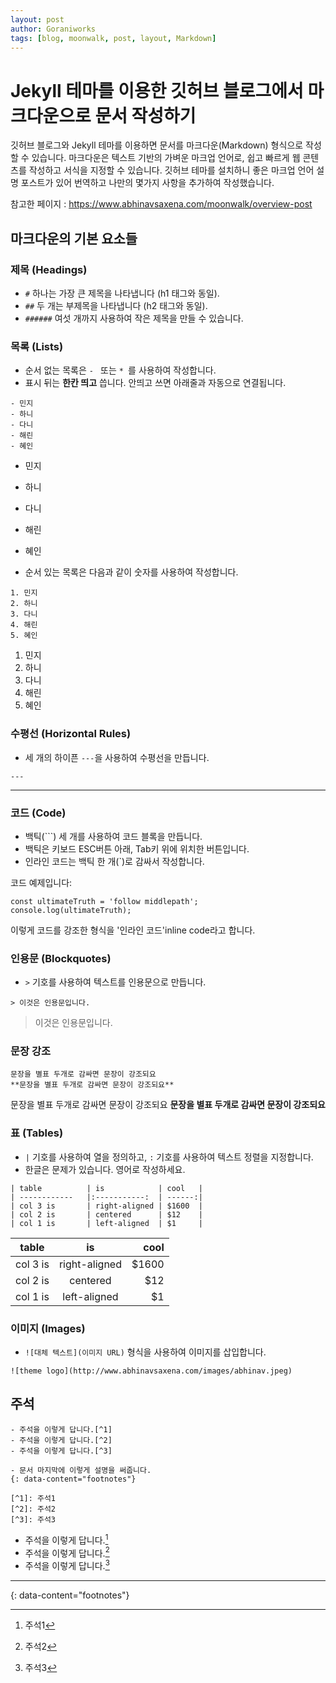 ```yaml
---
layout: post
author: Goraniworks
tags: [blog, moonwalk, post, layout, Markdown]
---
```


# Jekyll 테마를 이용한 깃허브 블로그에서 마크다운으로 문서 작성하기

깃허브 블로그와 Jekyll 테마를 이용하면 문서를 마크다운(Markdown) 형식으로 작성할 수 있습니다. 마크다운은 텍스트 기반의 가벼운 마크업 언어로, 쉽고 빠르게 웹 콘텐츠를 작성하고 서식을 지정할 수 있습니다.
깃허브 테마를 설치하니 좋은 마크업 언어 설명 포스트가 있어 번역하고 나만의 몇가지 사항을 추가하여 작성했습니다.

참고한 페이지 : https://www.abhinavsaxena.com/moonwalk/overview-post

## 마크다운의 기본 요소들

### 제목 (Headings)

- `#` 하나는 가장 큰 제목을 나타냅니다 (h1 태그와 동일).
- `##` 두 개는 부제목을 나타냅니다 (h2 태그와 동일).
- `######` 여섯 개까지 사용하여 작은 제목을 만들 수 있습니다.

### 목록 (Lists)

- 순서 없는 목록은 `- ` 또는 `* `를 사용하여 작성합니다.
- 표시 뒤는 **한칸 띄고** 씁니다. 안띄고 쓰면 아래줄과 자동으로 연결됩니다.

```
- 민지
- 하니
- 다니
- 해린
- 혜인
```

- 민지
- 하니
- 다니
- 해린
- 혜인

- 순서 있는 목록은 다음과 같이 숫자를 사용하여 작성합니다.

```
1. 민지
2. 하니
3. 다니
4. 해린
5. 혜인
```

1. 민지
2. 하니
3. 다니
4. 해린
5. 혜인

### 수평선 (Horizontal Rules)

- 세 개의 하이픈 `---`을 사용하여 수평선을 만듭니다.
```
---
```
---

### 코드 (Code)

- 백틱(```) 세 개를 사용하여 코드 블록을 만듭니다.
- 백틱은 키보드 ESC버튼 아래, Tab키 위에 위치한 버튼입니다.
- 인라인 코드는 백틱 한 개(`)로 감싸서 작성합니다.

코드 예제입니다:

```
const ultimateTruth = 'follow middlepath';
console.log(ultimateTruth);
```

이렇게 코드를 강조한 형식을 '인라인 코드'inline code라고 합니다.




### 인용문 (Blockquotes)

- `>` 기호를 사용하여 텍스트를 인용문으로 만듭니다.
```
> 이것은 인용문입니다.
```

> 이것은 인용문입니다.

### 문장 강조 

```
문장을 별표 두개로 감싸면 문장이 강조되요
**문장을 별표 두개로 감싸면 문장이 강조되요**
```

문장을 별표 두개로 감싸면 문장이 강조되요
**문장을 별표 두개로 감싸면 문장이 강조되요**

### 표 (Tables)

- `|` 기호를 사용하여 열을 정의하고, `:` 기호를 사용하여 텍스트 정렬을 지정합니다.
- 한글은 문제가 있습니다. 영어로 작성하세요.

```
| table          | is            | cool   |
| ------------   |:-----------:  | ------:|
| col 3 is       | right-aligned | $1600  |
| col 2 is       | centered      | $12    |
| col 1 is       | left-aligned  | $1     |
```


| table          | is            | cool   |
| ------------   |:-----------:  | ------:|
| col 3 is       | right-aligned | $1600  |
| col 2 is       | centered      | $12    |
| col 1 is       | left-aligned  | $1     |


### 이미지 (Images)

- `![대체 텍스트](이미지 URL)` 형식을 사용하여 이미지를 삽입합니다.

```
![theme logo](http://www.abhinavsaxena.com/images/abhinav.jpeg)
```

## 주석

```
- 주석을 이렇게 답니다.[^1]
- 주석을 이렇게 답니다.[^2]
- 주석을 이렇게 답니다.[^3]

- 문서 마지막에 이렇게 설명을 써줍니다.
{: data-content="footnotes"}

[^1]: 주석1
[^2]: 주석2
[^3]: 주석3
```

- 주석을 이렇게 답니다.[^1]
- 주석을 이렇게 답니다.[^2]
- 주석을 이렇게 답니다.[^3]

[^1]: 주석1
[^2]: 주석2
[^3]: 주석3

---
{: data-content="footnotes"}

[^1]: 주석1
[^2]: 주석2
[^3]: 주석3



